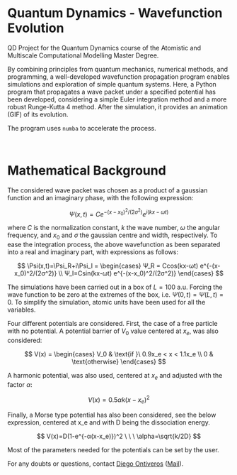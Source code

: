 # Quantum Dynamics - Wavefunction Evolution

QD Project for the Quantum Dynamics course of the Atomistic and Multiscale Computational Modelling Master Degree.

By combining principles from quantum mechanics, numerical methods, and programming, a well-developed wavefunction propagation program enables simulations and exploration of simple quantum systems. Here, a Python program that propagates a wave packet under a specified potential has been developed, considering a simple Euler integration method and a more robust Runge-Kutta 4 method. After the simulation, it provides an animation (GIF) of its evolution.

The program uses `numba` to accelerate the process.

<br>

# Mathematical Background

The considered wave packet was chosen as a product of a gaussian function and an imaginary phase, with the following expression:


$$ \Psi(x,t) = Ce^{-(x-x_0)^2/(2σ^2)} e^{i(kx-ωt)} $$

where $C$ is the normalization constant, $k$ the wave number, $\omega$ the angular frequency, and $x_0$ and $\sigma$ the gaussian centre and width, respectively. To ease the integration process, the above wavefunction as been separated into a real and imaginary part, with expressions as follows:

$$
\Psi(x,t)=\Psi_R+i\Psi_I = \begin{cases}
    Ψ_R = Ccos(kx-ωt) e^{-(x-x_0)^2/(2σ^2)} \\
    Ψ_I=Csin(kx-ωt) e^{-(x-x_0)^2/(2σ^2)}
\end{cases}
$$

The simulations have been carried out in a box of $L=100$ a.u. Forcing the wave function to be zero at the extremes of the box, i.e. $Ψ(0,t)=Ψ(L,t)=0$. To simplify the simulation, atomic units have been used for all the variables.

Four different potentials are considered. First, the case of a free particle with no potential. A potential barrier of $V_0$ value centered at $x_e$, was also considered:

$$
V(x) = \begin{cases}
   V_0 & \text{if }\ 0.9x_e < x < 1.1x_e \\
    0  & \text{otherwise}
\end{cases}
$$


A harmonic potential, was also used, centered at $x_e$ and adjusted with the factor $\alpha$:

$$ V(x) = 0.5\alpha k(x-x_e)^2 $$

Finally, a Morse type potential has also been considered, see the below expression, centered at x_e and with D being the dissociation energy.

$$ V(x)=D(1-e^{-α(x-x_e)})^2  \ \ \   \alpha=\sqrt{k/2D} $$

Most of the parameters needed for the potentials can be set by the user.


For any doubts or questions, contact [Diego Ontiveros](https://github.com/diegonti) ([Mail](mailto:diegonti.doc@gmail.com)).
